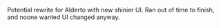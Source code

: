 Potential rewrite for Alderto with new shinier UI. Ran out of time to finish, and noone wanted UI changed anyway.

